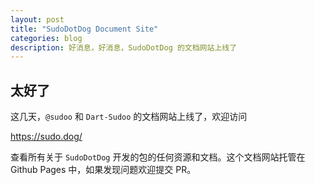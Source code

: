 ```yaml
---
layout: post
title: "SudoDotDog Document Site"
categories: blog
description: 好消息，好消息，SudoDotDog 的文档网站上线了
---
```


## 太好了

这几天，`@sudoo` 和 `Dart-Sudoo` 的文档网站上线了，欢迎访问

<https://sudo.dog/>

查看所有关于 `SudoDotDog` 开发的包的任何资源和文档。这个文档网站托管在 Github Pages 中，如果发现问题欢迎提交 PR。
